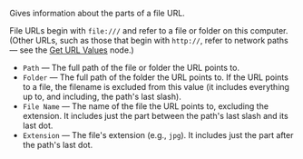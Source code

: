 Gives information about the parts of a file URL.

File URLs begin with `file:///` and refer to a file or folder on this computer.  (Other URLs, such as those that begin with `http://`, refer to network paths — see the [Get URL Values](vuo-node://vuo.url.get) node.)

   - `Path` — The full path of the file or folder the URL points to.
   - `Folder` — The full path of the folder the URL points to.  If the URL points to a file, the filename is excluded from this value (it includes everything up to, and including, the path's last slash).
   - `File Name` — The name of the file the URL points to, excluding the extension.  It includes just the part between the path's last slash and its last dot.
   - `Extension` — The file's extension (e.g., `jpg`).  It includes just the part after the path's last dot.
